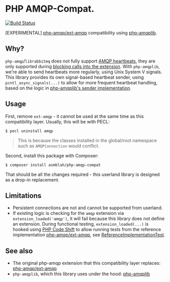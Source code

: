 # PHP AMQP-Compat.

[![Build Status](https://github.com/asmblah/php-amqp-compat/workflows/CI/badge.svg)](https://github.com/asmblah/php-amqp-compat/actions?query=workflow%3ACI)

[EXPERIMENTAL] [php-amqp/ext-amqp][1] compatibility using [php-amqplib][2].

## Why?
`php-amqp`/`librabbitmq` does not fully support [AMQP heartbeats][4], they are only supported during [blocking calls into the extension](https://github.com/php-amqp/php-amqp/tree/v1.11.0#persistent-connection).
With `php-amqplib`, we're able to send heartbeats more regularly, using Unix System V signals.
This library provides its own signal-based heartbeat sender, using `pcntl_async_signals(...)`
to allow for more frequent heartbeat handling, based on the logic in [php-amqplib's sender implementation][3].

## Usage
First, remove `ext-amqp` - it cannot be used at the same time as this compatibility layer.
Usually, this will be with PECL:

```shell
$ pecl uninstall amqp
```

> This is because the classes installed in the global/root namespace such as `AMQPConnection`
> would conflict. 

Second, install this package with Composer:

```shell
$ composer install asmblah/php-amqp-compat
```

That should be all the changes required - this userland library is designed as a drop-in replacement.

## Limitations
- Persistent connections are not and cannot be supported from userland.
- If existing logic is checking for the `amqp` extension via `extension_loaded('amqp')`,
  it will fail because this library does not define an extension.
  During functional testing, `extension_loaded(...)` is hooked using [PHP Code Shift][5]
  to allow running tests from the reference implementation [php-amqp/ext-amqp][1],
  see [ReferenceImplementationTest](tests/Functional/Reference/ReferenceImplementationTest.php).

## See also
- The original php-amqp extension that this compatibility layer replaces: [php-amqp/ext-amqp][1]
- `php-amqplib`, which this library uses under the hood: [php-amqplib][2]

[1]: https://github.com/php-amqp/php-amqp
[2]: https://github.com/php-amqplib/php-amqplib
[3]: https://github.com/php-amqplib/php-amqplib/blob/v3.5.4/PhpAmqpLib/Connection/Heartbeat/PCNTLHeartbeatSender.php
[4]: https://www.rabbitmq.com/heartbeats.html
[5]: https://github.com/asmblah/php-code-shift
